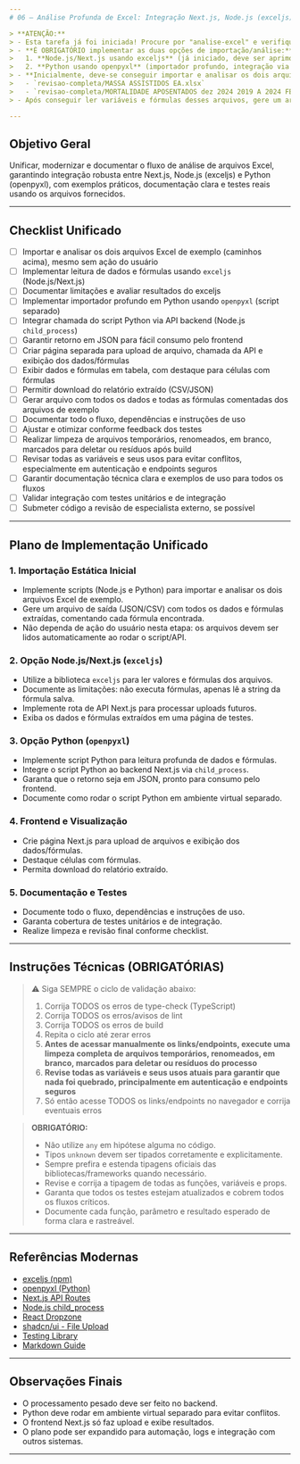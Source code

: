 ```yaml
---
# 06 – Análise Profunda de Excel: Integração Next.js, Node.js (exceljs) e Python (openpyxl)

> **ATENÇÃO:**
> - Esta tarefa já foi iniciada! Procure por "analise-excel" e verifique o que já foi implementado, melhorando, adaptando, inovando, modernizando e estilizando conforme o projeto e o tema.
> - **É OBRIGATÓRIO implementar as duas opções de importação/análise:**
>   1. **Node.js/Next.js usando exceljs** (já iniciado, deve ser aprimorado)
>   2. **Python usando openpyxl** (importador profundo, integração via API backend)
> - **Inicialmente, deve-se conseguir importar e analisar os dois arquivos Excel abaixo como teste, mesmo sem ação do usuário:**
>   - `revisao-completa/MASSA ASSISTIDOS EA.xlsx`
>   - `revisao-completa/MORTALIDADE APOSENTADOS dez 2024 2019 A 2024 FELIPE qx masc e fem (Massa Janeiro).xlsx`
> - Após conseguir ler variáveis e fórmulas desses arquivos, gere um arquivo com todos os dados e todas as fórmulas comentadas obrigatoriamente.

---
```


## Objetivo Geral
Unificar, modernizar e documentar o fluxo de análise de arquivos Excel, garantindo integração robusta entre Next.js, Node.js (exceljs) e Python (openpyxl), com exemplos práticos, documentação clara e testes reais usando os arquivos fornecidos.

---

## Checklist Unificado
- [ ] Importar e analisar os dois arquivos Excel de exemplo (caminhos acima), mesmo sem ação do usuário
- [ ] Implementar leitura de dados e fórmulas usando `exceljs` (Node.js/Next.js)
- [ ] Documentar limitações e avaliar resultados do exceljs
- [ ] Implementar importador profundo em Python usando `openpyxl` (script separado)
- [ ] Integrar chamada do script Python via API backend (Node.js `child_process`)
- [ ] Garantir retorno em JSON para fácil consumo pelo frontend
- [ ] Criar página separada para upload de arquivo, chamada da API e exibição dos dados/fórmulas
- [ ] Exibir dados e fórmulas em tabela, com destaque para células com fórmulas
- [ ] Permitir download do relatório extraído (CSV/JSON)
- [ ] Gerar arquivo com todos os dados e todas as fórmulas comentadas dos arquivos de exemplo
- [ ] Documentar todo o fluxo, dependências e instruções de uso
- [ ] Ajustar e otimizar conforme feedback dos testes
- [ ] Realizar limpeza de arquivos temporários, renomeados, em branco, marcados para deletar ou resíduos após build
- [ ] Revisar todas as variáveis e seus usos para evitar conflitos, especialmente em autenticação e endpoints seguros
- [ ] Garantir documentação técnica clara e exemplos de uso para todos os fluxos
- [ ] Validar integração com testes unitários e de integração
- [ ] Submeter código a revisão de especialista externo, se possível

---

## Plano de Implementação Unificado

### 1. Importação Estática Inicial
- Implemente scripts (Node.js e Python) para importar e analisar os dois arquivos Excel de exemplo.
- Gere um arquivo de saída (JSON/CSV) com todos os dados e fórmulas extraídas, comentando cada fórmula encontrada.
- Não dependa de ação do usuário nesta etapa: os arquivos devem ser lidos automaticamente ao rodar o script/API.

### 2. Opção Node.js/Next.js (`exceljs`)
- Utilize a biblioteca `exceljs` para ler valores e fórmulas dos arquivos.
- Documente as limitações: não executa fórmulas, apenas lê a string da fórmula salva.
- Implemente rota de API Next.js para processar uploads futuros.
- Exiba os dados e fórmulas extraídos em uma página de testes.

### 3. Opção Python (`openpyxl`)
- Implemente script Python para leitura profunda de dados e fórmulas.
- Integre o script Python ao backend Next.js via `child_process`.
- Garanta que o retorno seja em JSON, pronto para consumo pelo frontend.
- Documente como rodar o script Python em ambiente virtual separado.

### 4. Frontend e Visualização
- Crie página Next.js para upload de arquivos e exibição dos dados/fórmulas.
- Destaque células com fórmulas.
- Permita download do relatório extraído.

### 5. Documentação e Testes
- Documente todo o fluxo, dependências e instruções de uso.
- Garanta cobertura de testes unitários e de integração.
- Realize limpeza e revisão final conforme checklist.

---

## Instruções Técnicas (OBRIGATÓRIAS)

> ⚠️ Siga SEMPRE o ciclo de validação abaixo:
> 1. Corrija TODOS os erros de type-check (TypeScript)
> 2. Corrija TODOS os erros/avisos de lint
> 3. Corrija TODOS os erros de build
> 4. Repita o ciclo até zerar erros
> 5. **Antes de acessar manualmente os links/endpoints, execute uma limpeza completa de arquivos temporários, renomeados, em branco, marcados para deletar ou resíduos do processo**
> 6. **Revise todas as variáveis e seus usos atuais para garantir que nada foi quebrado, principalmente em autenticação e endpoints seguros**
> 7. Só então acesse TODOS os links/endpoints no navegador e corrija eventuais erros

> **OBRIGATÓRIO:**
> - Não utilize `any` em hipótese alguma no código.
> - Tipos `unknown` devem ser tipados corretamente e explicitamente.
> - Sempre prefira e estenda tipagens oficiais das bibliotecas/frameworks quando necessário.
> - Revise e corrija a tipagem de todas as funções, variáveis e props.
> - Garanta que todos os testes estejam atualizados e cobrem todos os fluxos críticos.
> - Documente cada função, parâmetro e resultado esperado de forma clara e rastreável.

---

## Referências Modernas
- [exceljs (npm)](https://www.npmjs.com/package/exceljs)
- [openpyxl (Python)](https://openpyxl.readthedocs.io/en/stable/)
- [Next.js API Routes](https://nextjs.org/docs/pages/api-reference/api-routes)
- [Node.js child_process](https://nodejs.org/api/child_process.html)
- [React Dropzone](https://react-dropzone.js.org/)
- [shadcn/ui - File Upload](https://ui.shadcn.com/docs/components/file-upload)
- [Testing Library](https://testing-library.com/)
- [Markdown Guide](https://www.markdownguide.org/)

---

## Observações Finais
- O processamento pesado deve ser feito no backend.
- Python deve rodar em ambiente virtual separado para evitar conflitos.
- O frontend Next.js só faz upload e exibe resultados.
- O plano pode ser expandido para automação, logs e integração com outros sistemas.

---
